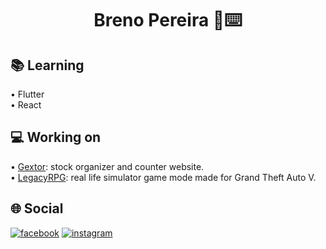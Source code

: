 <h1 align="center">Breno Pereira 👤⌨️</h1>

## 📚 Learning
• Flutter<br>
• React

## 💻 Working on
• [Gextor](https://github.com/brenoeddye/Gextor): stock organizer and counter website.<br>
• [LegacyRPG](): real life simulator game mode made for Grand Theft Auto V.

## 🌐 Social
[![facebook](https://img.shields.io/badge/f-facebook-blue)](https://www.facebook.com/brenoeddye)
[![instagram](https://img.shields.io/badge/i-instagram-pink)](https://www.instagram.com/brenoeddye)
<!--
**brenoeddye/brenoeddye** is a ✨ _special_ ✨ repository because its `README.md` (this file) appears on your GitHub profile.

Here are some ideas to get you started:

- 🔭 I’m currently working on ...
- 🌱 I’m currently learning ...
- 👯 I’m looking to collaborate on ...
- 🤔 I’m looking for help with ...
- 💬 Ask me about ...
- 📫 How to reach me: ...
- 😄 Pronouns: ...
- ⚡ Fun fact: ...
-->
